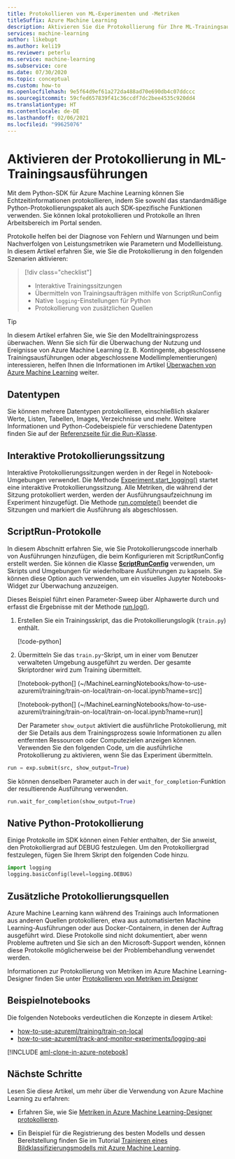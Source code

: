 ```yaml
---
title: Protokollieren von ML-Experimenten und -Metriken
titleSuffix: Azure Machine Learning
description: Aktivieren Sie die Protokollierung für Ihre ML-Trainingsausführungen, um Ausführungsmetriken in Echtzeit zu überwachen und Fehler und Warnungen zu diagnostizieren.
services: machine-learning
author: likebupt
ms.author: keli19
ms.reviewer: peterlu
ms.service: machine-learning
ms.subservice: core
ms.date: 07/30/2020
ms.topic: conceptual
ms.custom: how-to
ms.openlocfilehash: 9e5f64d9ef61a272da488ad70e690db4c07ddccc
ms.sourcegitcommit: 59cfed657839f41c36ccdf7dc2bee4535c920dd4
ms.translationtype: HT
ms.contentlocale: de-DE
ms.lasthandoff: 02/06/2021
ms.locfileid: "99625076"
---
```

# <a name="enable-logging-in-ml-training-runs"></a>Aktivieren der Protokollierung in ML-Trainingsausführungen


Mit dem Python-SDK für Azure Machine Learning können Sie Echtzeitinformationen protokollieren, indem Sie sowohl das standardmäßige Python-Protokollierungspaket als auch SDK-spezifische Funktionen verwenden. Sie können lokal protokollieren und Protokolle an Ihren Arbeitsbereich im Portal senden.

Protokolle helfen bei der Diagnose von Fehlern und Warnungen und beim Nachverfolgen von Leistungsmetriken wie Parametern und Modellleistung. In diesem Artikel erfahren Sie, wie Sie die Protokollierung in den folgenden Szenarien aktivieren:

> [!div class="checklist"]
> * Interaktive Trainingssitzungen
> * Übermitteln von Trainingsaufträgen mithilfe von ScriptRunConfig
> * Native `logging`-Einstellungen für Python
> * Protokollierung von zusätzlichen Quellen


> [!TIP]
> In diesem Artikel erfahren Sie, wie Sie den Modelltrainingsprozess überwachen. Wenn Sie sich für die Überwachung der Nutzung und Ereignisse von Azure Machine Learning (z. B. Kontingente, abgeschlossene Trainingsausführungen oder abgeschlossene Modellimplementierungen) interessieren, helfen Ihnen die Informationen im Artikel [Überwachen von Azure Machine Learning](monitor-azure-machine-learning.md) weiter.

## <a name="data-types"></a>Datentypen

Sie können mehrere Datentypen protokollieren, einschließlich skalarer Werte, Listen, Tabellen, Images, Verzeichnisse und mehr. Weitere Informationen und Python-Codebeispiele für verschiedene Datentypen finden Sie auf der [Referenzseite für die Run-Klasse](/python/api/azureml-core/azureml.core.run%28class%29?preserve-view=true&view=azure-ml-py).

## <a name="interactive-logging-session"></a>Interaktive Protokollierungssitzung

Interaktive Protokollierungssitzungen werden in der Regel in Notebook-Umgebungen verwendet. Die Methode [Experiment.start_logging()](/python/api/azureml-core/azureml.core.experiment%28class%29?preserve-view=true&view=azure-ml-py#&preserve-view=truestart-logging--args----kwargs-) startet eine interaktive Protokollierungssitzung. Alle Metriken, die während der Sitzung protokolliert werden, werden der Ausführungsaufzeichnung im Experiment hinzugefügt. Die Methode [run.complete()](/python/api/azureml-core/azureml.core.run%28class%29?preserve-view=true&view=azure-ml-py#&preserve-view=truecomplete--set-status-true-) beendet die Sitzungen und markiert die Ausführung als abgeschlossen.

## <a name="scriptrun-logs"></a>ScriptRun-Protokolle

In diesem Abschnitt erfahren Sie, wie Sie Protokollierungscode innerhalb von Ausführungen hinzufügen, die beim Konfigurieren mit ScriptRunConfig erstellt werden. Sie können die Klasse [**ScriptRunConfig**](/python/api/azureml-core/azureml.core.scriptrunconfig?preserve-view=true&view=azure-ml-py) verwenden, um Skripts und Umgebungen für wiederholbare Ausführungen zu kapseln. Sie können diese Option auch verwenden, um ein visuelles Jupyter Notebooks-Widget zur Überwachung anzuzeigen.

Dieses Beispiel führt einen Parameter-Sweep über Alphawerte durch und erfasst die Ergebnisse mit der Methode [run.log()](/python/api/azureml-core/azureml.core.run%28class%29?preserve-view=true&view=azure-ml-py#&preserve-view=truelog-name--value--description----).

1. Erstellen Sie ein Trainingsskript, das die Protokollierungslogik (`train.py`) enthält.

   [!code-python[](~/MachineLearningNotebooks/how-to-use-azureml/training/train-on-local/train.py)]


1. Übermitteln Sie das ```train.py```-Skript, um in einer vom Benutzer verwalteten Umgebung ausgeführt zu werden. Der gesamte Skriptordner wird zum Training übermittelt.

   [!notebook-python[] (~/MachineLearningNotebooks/how-to-use-azureml/training/train-on-local/train-on-local.ipynb?name=src)]


   [!notebook-python[] (~/MachineLearningNotebooks/how-to-use-azureml/training/train-on-local/train-on-local.ipynb?name=run)]

    Der Parameter `show_output` aktiviert die ausführliche Protokollierung, mit der Sie Details aus dem Trainingsprozess sowie Informationen zu allen entfernten Ressourcen oder Computezielen anzeigen können. Verwenden Sie den folgenden Code, um die ausführliche Protokollierung zu aktivieren, wenn Sie das Experiment übermitteln.

```python
run = exp.submit(src, show_output=True)
```

Sie können denselben Parameter auch in der `wait_for_completion`-Funktion der resultierende Ausführung verwenden.

```python
run.wait_for_completion(show_output=True)
```

## <a name="native-python-logging"></a>Native Python-Protokollierung

Einige Protokolle im SDK können einen Fehler enthalten, der Sie anweist, den Protokolliergrad auf DEBUG festzulegen. Um den Protokolliergrad festzulegen, fügen Sie Ihrem Skript den folgenden Code hinzu.

```python
import logging
logging.basicConfig(level=logging.DEBUG)
```

## <a name="additional-logging-sources"></a>Zusätzliche Protokollierungsquellen

Azure Machine Learning kann während des Trainings auch Informationen aus anderen Quellen protokollieren, etwa aus automatisierten Machine Learning-Ausführungen oder aus Docker-Containern, in denen der Auftrag ausgeführt wird. Diese Protokolle sind nicht dokumentiert, aber wenn Probleme auftreten und Sie sich an den Microsoft-Support wenden, können diese Protokolle möglicherweise bei der Problembehandlung verwendet werden.

Informationen zur Protokollierung von Metriken im Azure Machine Learning-Designer finden Sie unter [Protokollieren von Metriken im Designer](how-to-track-designer-experiments.md)

## <a name="example-notebooks"></a>Beispielnotebooks

Die folgenden Notebooks verdeutlichen die Konzepte in diesem Artikel:
* [how-to-use-azureml/training/train-on-local](https://github.com/Azure/MachineLearningNotebooks/blob/master/how-to-use-azureml/training/train-on-local)
* [how-to-use-azureml/track-and-monitor-experiments/logging-api](https://github.com/Azure/MachineLearningNotebooks/blob/master/how-to-use-azureml/track-and-monitor-experiments/logging-api)

[!INCLUDE [aml-clone-in-azure-notebook](../../includes/aml-clone-for-examples.md)]

## <a name="next-steps"></a>Nächste Schritte

Lesen Sie diese Artikel, um mehr über die Verwendung von Azure Machine Learning zu erfahren:

* Erfahren Sie, wie Sie [Metriken in Azure Machine Learning-Designer protokollieren](how-to-track-designer-experiments.md).

* Ein Beispiel für die Registrierung des besten Modells und dessen Bereitstellung finden Sie im Tutorial [Trainieren eines Bildklassifizierungsmodells mit Azure Machine Learning](tutorial-train-models-with-aml.md).
